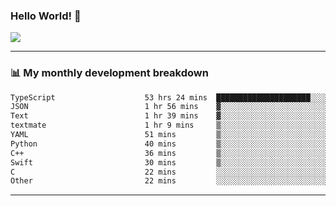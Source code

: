 ### Hello World! 👋

<a>
  <img align="center" src="https://github-readme-stats.vercel.app/api?username=megatunger&count_private=true&include_all_commits=true&bg_color=30,56CCF2,2F80ED&title_color=fff&text_color=fff" />
</a>

------
### 📊 My monthly development breakdown

<!--START_SECTION:waka-->

```txt
TypeScript                    53 hrs 24 mins  █████████████████████░░░░   84.62 %
JSON                          1 hr 56 mins    ▓░░░░░░░░░░░░░░░░░░░░░░░░   03.07 %
Text                          1 hr 39 mins    ▓░░░░░░░░░░░░░░░░░░░░░░░░   02.64 %
textmate                      1 hr 9 mins     ▒░░░░░░░░░░░░░░░░░░░░░░░░   01.83 %
YAML                          51 mins         ▒░░░░░░░░░░░░░░░░░░░░░░░░   01.37 %
Python                        40 mins         ▒░░░░░░░░░░░░░░░░░░░░░░░░   01.07 %
C++                           36 mins         ▒░░░░░░░░░░░░░░░░░░░░░░░░   00.96 %
Swift                         30 mins         ▒░░░░░░░░░░░░░░░░░░░░░░░░   00.79 %
C                             22 mins         ░░░░░░░░░░░░░░░░░░░░░░░░░   00.60 %
Other                         22 mins         ░░░░░░░░░░░░░░░░░░░░░░░░░   00.59 %
```

<!--END_SECTION:waka-->

------
